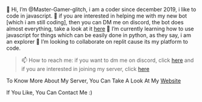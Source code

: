  👋 Hi, I’m @Master-Gamer-glitch, i am a coder since december 2019, i like to code in javascript.
 👀 if you are interested in helping me with my new bot [which i am still coding], then you can DM me on discord, the bot does almost everything, take a look at it [here](https://dsc.gg/cdr)
 🌱 I’m currently learning how to use javascript for things which can be easily done in python, as they say, i am an explorer
 💞️ I’m looking to collaborate on replit cause its my platform to code.
> 📫 How to reach me:
> if you want to dm me on discord, click [here](https://discord.com/users/724819860214775899)
> and if you are interested in joining my server, click [here](https://dsc/gg/mgs)

To Know More About My Server, You Can Take A Look At My [Website](https://master-gamer-mgs.web.app)

If You Like, You Can Contact Me :)
<!---
Master-Gamer-glitch/Master-Gamer-glitch is a ✨ special ✨ repository because its `README.md` (this file) appears on your GitHub profile.
You can click the Preview link to take a look at your changes.
--->

